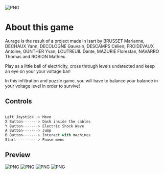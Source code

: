 ![PNG](./Assets/Screenshots/LogoFinalAurage.png)

# About this game
Aurage is the result of a project made in Isart by BRUSSET Marianne, DECHAUX Yann, DECOLOGNE Gauvain, DESCAMPS Célien, FROIDEVAUX Antoine, GUNTHER Yvan, LOUTREUIL Dante, MAZURIE Florestan, NAVARRO Thomas and ROBION Mathieu.

Play as a little ball of electricity, cross through levels undetected and keep an eye on your
your voltage bar!

In this infiltration and puzzle game, you will have to balance your
balance in your voltage level in order to survive!

## Controls

```python

Left Joystick -> Move
X Button-------> Dash inside the cables
Y Button-------> Electric Shock Wave
A Button-------> Jump
B Button-------> Interact with machines
Start----------> Pause menu

```



## Preview

![PNG](./Assets/Screenshots/Screenshot4.png)
![PNG](./Assets/Screenshots/Screenshot1.png)
![PNG](./Assets/Screenshots/Screenshot2.png)
![PNG](./Assets/Screenshots/Screenshot3.png)
